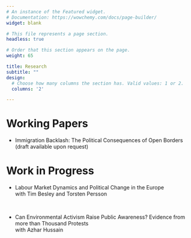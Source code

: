 ```yaml
---
# An instance of the Featured widget.
# Documentation: https://wowchemy.com/docs/page-builder/
widget: blank

# This file represents a page section.
headless: true

# Order that this section appears on the page.
weight: 65

title: Research
subtitle: ""
design:
  # Choose how many columns the section has. Valid values: 1 or 2.
  columns: '2'

---
```

# Working Papers

* Immigration Backlash: The Political Consequences of Open Borders (draft available upon request)

# Work in Progress

* Labour Market Dynamics and Political Change in the Europe\
  with Tim Besley and Torsten Persson
<p>&nbsp;</p>

* Can Environmental Activism Raise Public Awareness? Evidence from more than Thousand
  Protests\
  with Azhar Hussain
